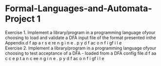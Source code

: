 # Formal-Languages-and-Automata-Project 1 
Exercise 1.  Implement  a  library/program  in  a  programming  language  ofyour choosing to load and validate a DFA input file of the format presented inthe Appendix.d f ap a r s e re n g i n e . p y   d f ac o n f i gf i l e<br />
Exercise 2.  Implement  a  library/program  in  a  programming  language  ofyour choosing to test acceptance of a DFA - loaded from a DFA config file.d f aa c c e p t a n c ee n g i n e . p y   d f ac o n f i gf i l e<w o r dt ot e s t>
